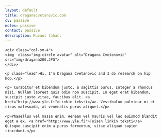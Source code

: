 ```yaml
---
layout: default
title: draganacvetanovic.com
cv: passive
notes: passive
contact: passive
description: Kuvaus tähän.
---
```


<div class="row marketing">

<!-- Kuva on alla olevat kolme riviä -->
	<div class="col-sm-4">
	<img  class="img-circle avatar" alt="Dragana Cvetanovic" src="img/dragana200.JPG">
	</div>

<!--	<div itemscope itemtype="http://data-vocabulary.org/Person" class="col-sm-8"> -->

<!-- Tää rivi on luokka "lead" näyttää niinku ingressiltä -->
	<p class="lead">Hi, I'm Dragana Cvetanovic and I do research on hip hop.</p>


<!-- Alla on kaksi kappaletta ns. leipätekstiä joissa molemmissa linkki ylen sivuille -->

	<p> Curabitur et bibendum justo, a sagittis purus. Integer a rhoncus nisi. Nullam laoreet quis odio non suscipit. In eget erat bibendum, suscipit justo vitae, faucibus elit. <a href="http://www.yle.fi">Linkin teksti</a>. Vestibulum pulvinar mi et risus malesuada, at venenatis purus aliquet.</p>
	
	<p>Phasellus vel massa enim. Aenean vel mauris vel leo euismod blandit eget a ex. <a href="http://www.yle.fi">Toisen linkin teksti</a> Quisque suscipit enim a purus fermentum, vitae aliquam sapien tincidunt.</p>

</div>


